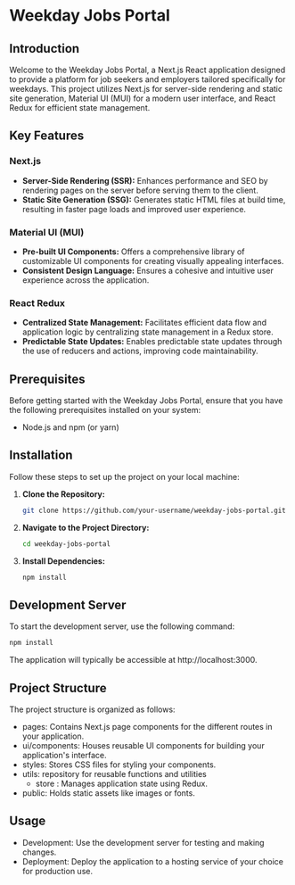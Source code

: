 # Weekday Jobs Portal

## Introduction
Welcome to the Weekday Jobs Portal, a Next.js React application designed to provide a platform for job seekers and employers tailored specifically for weekdays. This project utilizes Next.js for server-side rendering and static site generation, Material UI (MUI) for a modern user interface, and React Redux for efficient state management.

## Key Features

### Next.js
- **Server-Side Rendering (SSR):** Enhances performance and SEO by rendering pages on the server before serving them to the client.
- **Static Site Generation (SSG):** Generates static HTML files at build time, resulting in faster page loads and improved user experience.

### Material UI (MUI)
- **Pre-built UI Components:** Offers a comprehensive library of customizable UI components for creating visually appealing interfaces.
- **Consistent Design Language:** Ensures a cohesive and intuitive user experience across the application.

### React Redux
- **Centralized State Management:** Facilitates efficient data flow and application logic by centralizing state management in a Redux store.
- **Predictable State Updates:** Enables predictable state updates through the use of reducers and actions, improving code maintainability.

## Prerequisites
Before getting started with the Weekday Jobs Portal, ensure that you have the following prerequisites installed on your system:

- Node.js and npm (or yarn)

## Installation
Follow these steps to set up the project on your local machine:

1. **Clone the Repository:**
   ```bash
   git clone https://github.com/your-username/weekday-jobs-portal.git
   ```
2. **Navigate to the Project Directory:**
   ```bash
   cd weekday-jobs-portal
   ```
3. **Install Dependencies:**
   ```bash
   npm install
   ```
## Development Server
To start the development server, use the following command:
   ```bash
   npm install
   ```
The application will typically be accessible at http://localhost:3000.

## Project Structure
The project structure is organized as follows:

+ pages: Contains Next.js page components for the different routes in your application.
+ ui/components: Houses reusable UI components for building your application's interface.
+ styles: Stores CSS files for styling your components.
+ utils: repository for reusable functions and utilities
   - store : Manages application state using Redux.
+ public: Holds static assets like images or fonts.
## Usage
+ Development: Use the development server for testing and making changes.
+ Deployment: Deploy the application to a hosting service of your choice for production use.

